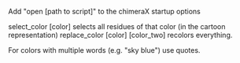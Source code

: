 Add "open [path to script]" to the chimeraX startup options

select_color [color] selects all residues of that color (in the cartoon representation)
replace_color [color] [color_two] recolors everything.

For colors with multiple words (e.g. "sky blue") use quotes.
